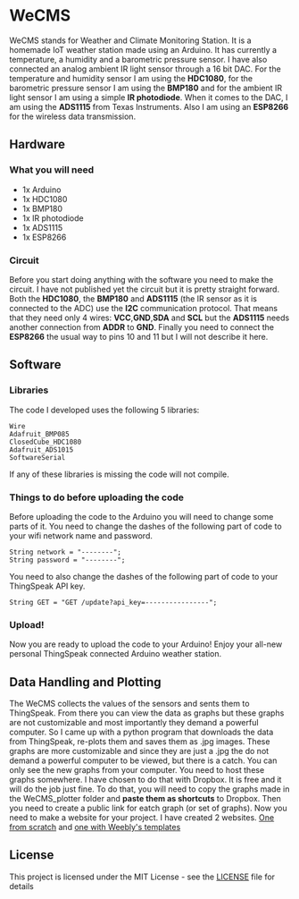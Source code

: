 # WeCMS
WeCMS stands for Weather and Climate Monitoring Station. It is a homemade IoT weather station made using an Arduino. It has currently a temperature, a humidity and a barometric pressure sensor. I have also connected an analog ambient IR light sensor through a 16 bit DAC. For the temperature and humidity sensor I am using the __HDC1080__, for the barometric pressure sensor I am using the __BMP180__ and for the ambient IR light sensor I am using a simple __IR photodiode__. When it comes to the DAC, I am using the __ADS1115__ from Texas Instruments. Also I am using an __ESP8266__ for the wireless data transmission.
## Hardware
### What you will need
- 1x Arduino
- 1x HDC1080
- 1x BMP180
- 1x IR photodiode
- 1x ADS1115
- 1x ESP8266
### Circuit
Before you start doing anything with the software you need to make the circuit. I have not published yet the circuit but it is pretty straight forward. Both the __HDC1080__, the __BMP180__ and __ADS1115__ (the IR sensor as it is connected to the ADC) use the __I2C__ communication protocol. That means that they need only 4 wires: __VCC__,__GND__,__SDA__ and __SCL__ but the __ADS1115__ needs another connection from __ADDR__ to __GND__. Finally you need to connect the __ESP8266__ the usual way to pins 10 and 11 but I will not describe it here.
## Software
### Libraries
The code I developed uses the following 5 libraries:
```
Wire
Adafruit_BMP085
ClosedCube_HDC1080
Adafruit_ADS1015
SoftwareSerial
```
If any of these libraries is missing the code will not compile.
### Things to do before uploading the code
Before uploading the code to the Arduino you will need to change some parts of it. You need to change the dashes of the following part of code to your wifi network name and password.
```
String network = "--------";
String password = "--------";
```
You need to also change the dashes of the following part of code to your ThingSpeak API key.
```
String GET = "GET /update?api_key=----------------";
```
### Upload!
Now you are ready to upload the code to your Arduino! Enjoy your all-new personal ThingSpeak connected Arduino weather station. 

## Data Handling and Plotting

The WeCMS collects the values of the sensors and sents them to ThingSpeak. From there you can view the data as graphs but these graphs are not customizable and most importantly they demand a powerful computer. So I came up with a python program that downloads the data from ThingSpeak, re-plots them and saves them as .jpg images. These graphs are more customizable and since they are just a .jpg the do not demand a powerful computer to be viewed, but there is a catch. You can only see the new graphs from your computer. You need to host these graphs somewhere. I have chosen to do that with Dropbox. It is free and it will do the job just fine. To do that, you will need to copy the graphs made in the WeCMS_plotter folder and __paste them as shortcuts__ to Dropbox. Then you need to create a public link for eatch graph (or set of graphs). Now you need to make a website for your project. I have created 2 websites. [One from scratch]() and [one with Weebly's templates](http://wecmsplotter.weebly.com/) 
## License

This project is licensed under the MIT License - see the [LICENSE](LICENSE) file for details
